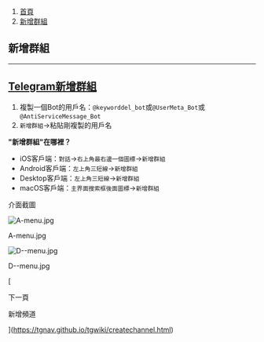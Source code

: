1.  [首頁](https://tgnav.github.io/tgwiki/)
2.  [新增群組](https://tgnav.github.io/tgwiki/creategroup.html)

## 新增群組

* * *

## [Telegram新增群組](#telegram新增群組)

1.  複製一個Bot的用戶名：`@keyworddel_bot`或`@UserMeta_Bot`或`@AntiServiceMessage_Bot`
2.  `新增群組`\->粘貼剛複製的用戶名

**"新增群組"在哪裡？**

+   iOS客戶端：`對話`\->`右上角最右邊一個圖標`\->`新增群組`
+   Android客戶端：`左上角三短線`\->`新增群組`
+   Desktop客戶端：`左上角三短線`\->`新增群組`
+   macOS客戶端：`主界面搜索框後面圖標`\->`新增群組`

介面截圖

![A-menu.jpg](https://cdn.jsdelivr.net/gh/tgwiki/images/A/menu.jpg)

A-menu.jpg

![D--menu.jpg](https://cdn.jsdelivr.net/gh/tgwiki/images/D/menu.jpg)

D--menu.jpg

[

下一頁

新增頻道

](https://tgnav.github.io/tgwiki/createchannel.html)